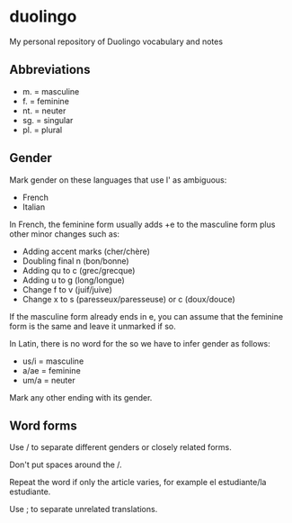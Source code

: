 # duolingo
My personal repository of Duolingo vocabulary and notes

## Abbreviations
* m. = masculine
* f. = feminine
* nt. = neuter
* sg. = singular
* pl. = plural

## Gender
Mark gender on these languages that use l' as ambiguous:
* French
* Italian

In French, the feminine form usually adds +e to the masculine form plus other
minor changes such as:
* Adding accent marks (cher/chère)
* Doubling final n (bon/bonne)
* Adding qu to c (grec/grecque)
* Adding u to g (long/longue)
* Change f to v (juif/juive)
* Change x to s (paresseux/paresseuse) or c (doux/douce)

If the masculine form already ends in e, you can assume that the feminine form
is the same and leave it unmarked if so.

In Latin, there is no word for the so we have to infer gender as follows:
* us/i = masculine
* a/ae = feminine
* um/a = neuter

Mark any other ending with its gender.

## Word forms
Use / to separate different genders or closely related forms.

Don't put spaces around the /.

Repeat the word if only the article varies, for example el estudiante/la
estudiante.

Use ; to separate unrelated translations.
